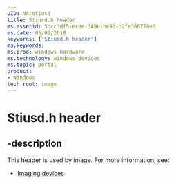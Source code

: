 ```yaml
---
UID: NA:stiusd
title: Stiusd.h header
ms.assetid: 5bcc3df5-ecee-349e-be93-b2fe366718e0
ms.date: 05/09/2018
keywords: ["Stiusd.h header"]
ms.keywords: 
ms.prod: windows-hardware
ms.technology: windows-devices
ms.topic: portal
product:
- Windows
tech.root: image
---
```


# Stiusd.h header


## -description


This header is used by image. For more information, see:

- [Imaging devices](../_image/index.md)
